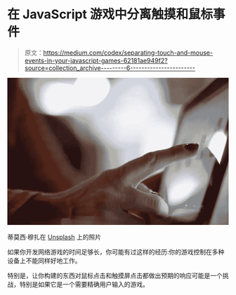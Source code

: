 # 在 JavaScript 游戏中分离触摸和鼠标事件

> 原文：<https://medium.com/codex/separating-touch-and-mouse-events-in-your-javascript-games-62181ae949f2?source=collection_archive---------6----------------------->

![](img/75b0bff4f8f9be8d56b93ad3a38c29e3.png)

蒂莫西·穆扎在 [Unsplash](https://unsplash.com/s/photos/touch-screen?utm_source=unsplash&utm_medium=referral&utm_content=creditCopyText) 上的照片

如果你开发网络游戏的时间足够长，你可能有过这样的经历:你的游戏控制在多种设备上不能同样好地工作。

特别是，让你构建的东西对鼠标点击和触摸屏点击都做出预期的响应可能是一个挑战，特别是如果它是一个需要精确用户输入的游戏。